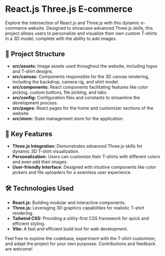 # React.js Three.js E-commerce

Explore the intersection of React.js and Three.js with this dynamic e-commerce website. Designed to showcase advanced Three.js skills, this project allows users to personalize and visualize their own custom T-shirts in a 3D model, complete with the ability to add images.

## 📁 Project Structure

- **src/assets:** Image assets used throughout the website, including logos and T-shirt designs.
- **src/canvas:** Components responsible for the 3D canvas rendering, including the backdrop, camera rig, and shirt model.
- **src/components:** React components facilitating features like color picking, custom buttons, file picking, and tabs.
- **src/config:** Configuration files and constants to streamline the development process.
- **src/pages:** React pages for the home and customizer sections of the website.
- **src/store:** State management store for the application.

## 🚀 Key Features

- **Three.js Integration:** Demonstrates advanced Three.js skills for dynamic 3D T-shirt visualization.
- **Personalization:** Users can customize their T-shirts with different colors and even add their images.
- **User-friendly Interface:** Designed with intuitive components like color pickers and file uploaders for a seamless user experience.

## 🛠️ Technologies Used

- **React.js:** Building modular and interactive components.
- **Three.js:** Leveraging 3D graphics capabilities for realistic T-shirt rendering.
- **Tailwind CSS:** Providing a utility-first CSS framework for quick and efficient styling.
- **Vite:** A fast and efficient build tool for web development.

Feel free to explore the codebase, experiment with the T-shirt customizer, and adapt the project for your own purposes. Contributions and feedback are welcome!
